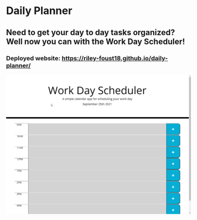 # Daily Planner

## Need to get your day to day tasks organized? Well now you can with the Work Day Scheduler!

### Deployed website: https://riley-foust18.github.io/daily-planner/

![](./assets/images/daily-planner.png)
